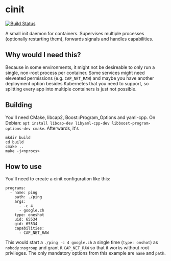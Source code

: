 # cinit
[![Build Status](https://travis-ci.org/uubk/cinit.svg?branch=master)](https://travis-ci.org/uubk/cinit)

A small init daemon for containers. Supervises multiple processes (optionally restarting them), forwards signals and handles capabilities.

## Why would I need this?
Because in some environments, it might not be desireable to only run a single, non-root process per container. Some services might need eleveated permissions (e.g. `CAP_NET_RAW`) and maybe you have another deployment option besides Kubernetes that you need to support, so splitting every app into multiple containers is just not possible.

## Building
You'll need CMake, libcap2, Boost::Program_Options and yaml-cpp. On Debian: `apt install libcap-dev libyaml-cpp-dev libboost-program-options-dev cmake`. Afterwards, it's
```
mkdir build
cd build
cmake ..
make -j<nprocs>
```

## How to use
You'll need to create a cinit configuration like this:
```
programs:
  - name: ping
    path: ./ping
    args:
      - -c 4
      - google.ch
    type: oneshot
    uid: 65534
    gid: 65534
    capabilities:
      - CAP_NET_RAW
```
This would start a `./ping -c 4 google.ch` a single time (`type: onshot`) as `nobody:nogroup` and grant it `CAP_NET_RAW` so that it works without root privileges. The only mandatory options from this example are `name` and `path`.
